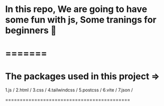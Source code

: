 # In this repo, We are going to have some fun with js, Some tranings for beginners 🎉

# =======

# The packages used in this project =>

1.js /
2.html /
3.css /
4.tailwindcss /
5.postcss /
6.vite /
7.json /

===========================================
